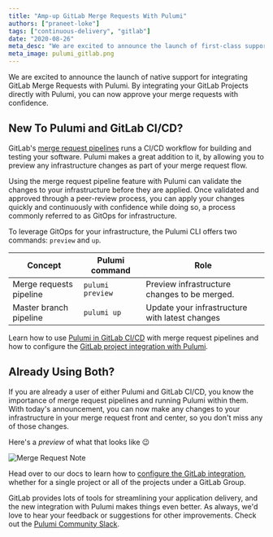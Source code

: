 ```yaml
---
title: "Amp-up GitLab Merge Requests With Pulumi"
authors: ["praneet-loke"]
tags: ["continuous-delivery", "gitlab"]
date: "2020-08-26"
meta_desc: "We are excited to announce the launch of first-class support for integrating GitLab Merge Requests with Pulumi."
meta_image: pulumi_gitlab.png
---
```


We are excited to announce the launch of native support for integrating GitLab Merge Requests with Pulumi.
By integrating your GitLab Projects directly with Pulumi, you can now approve your merge requests
with confidence.

<!--more-->

## New To Pulumi and GitLab CI/CD?

GitLab's [merge request pipelines](https://docs.gitlab.com/ee/ci/pipelines/merge_request_pipelines.html) runs a CI/CD workflow for building and testing your software.
Pulumi makes a great addition to it, by allowing you to preview any infrastructure changes as part of your merge request flow.

Using the merge request pipeline feature with Pulumi can validate the changes to your infrastructure before they are applied.
Once validated and approved through a peer-review process, you can apply your changes quickly and continuously with confidence while doing so,
a process commonly referred to as GitOps for infrastructure.

To leverage GitOps for your infrastructure, the Pulumi CLI offers two commands: `preview` and `up`.

Concept | Pulumi command | Role
--- | --- | ---
Merge requests pipeline | `pulumi preview` | Preview infrastructure changes to be merged.
Master branch pipeline | `pulumi up`  | Update your infrastructure with latest changes

Learn how to use [Pulumi in GitLab CI/CD](/docs/iac/packages-and-automation/continuous-delivery/gitlab-ci) with merge request pipelines and how to configure the [GitLab project integration with Pulumi](/docs/iac/packages-and-automation/continuous-delivery/gitlab-app/).

## Already Using Both?

If you are already a user of either Pulumi and GitLab CI/CD, you
know the importance of merge request pipelines and running Pulumi within them.
With today's announcement, you can now make any changes to your infrastructure in your merge
request front and center, so you don't miss any of those changes.

Here's a _preview_ of what that looks like 😉

![Merge Request Note](/blog/gitlab-project-integration/pulumi_gitlab.png)

Head over to our docs to learn how to [configure the GitLab integration](/docs/iac/packages-and-automation/continuous-delivery/gitlab-app/), whether for
a single project or all of the projects under a GitLab Group.

GitLab provides lots of tools for streamlining your application delivery, and the new integration with Pulumi makes things even better.
As always, we'd love to hear your feedback or suggestions for other improvements. Check out the [Pulumi Community Slack](https://slack.pulumi.com).
